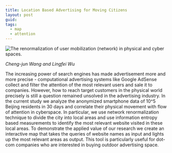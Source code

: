 ```yaml
---
title: Location Based Advertising for Moving Citizens
layout: post
guid: 
tags:
  - map
  - attention
---
```



![The renormalization of user mobilization (network) in physical and cyber spaces.](http://ww3.sinaimg.cn/large/0069KTFugw1ev7k1wryuxj31ba0w44cx.jpg)

*Cheng-jun Wang and Lingfei Wu*

The increasing power of search engines has made advertisement more and more precise - computational advertising systems like Google AdSense collect and filter the attention of the most relevant users and sale it to companies. However, how to reach target customers in the physical world precisely is still a question remained unsolved in the advertising industry. In the current study we analyze the anonymized smartphone data of 10^5 Beijing residents in 30 days and correlate their physical movement with flow of attention in cyberspace. In particular, we use network renormalization technique to divide the city into local areas and use information entropy based measurements to identify the most relevant website visited in these local areas. To demonstrate the applied value of our research we create an interactive map that takes the queries of website names as input and lights up the most relevant areas as output. This tool is particularly useful for dot-com companies who are interested in buying outdoor advertising space.